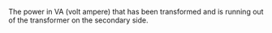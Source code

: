 ﻿The power in VA (volt ampere) that has been transformed and is running out of the transformer on the secondary side.
